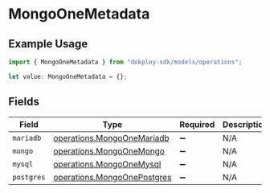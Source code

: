 # MongoOneMetadata

## Example Usage

```typescript
import { MongoOneMetadata } from "dokploy-sdk/models/operations";

let value: MongoOneMetadata = {};
```

## Fields

| Field                                                                      | Type                                                                       | Required                                                                   | Description                                                                |
| -------------------------------------------------------------------------- | -------------------------------------------------------------------------- | -------------------------------------------------------------------------- | -------------------------------------------------------------------------- |
| `mariadb`                                                                  | [operations.MongoOneMariadb](../../models/operations/mongoonemariadb.md)   | :heavy_minus_sign:                                                         | N/A                                                                        |
| `mongo`                                                                    | [operations.MongoOneMongo](../../models/operations/mongoonemongo.md)       | :heavy_minus_sign:                                                         | N/A                                                                        |
| `mysql`                                                                    | [operations.MongoOneMysql](../../models/operations/mongoonemysql.md)       | :heavy_minus_sign:                                                         | N/A                                                                        |
| `postgres`                                                                 | [operations.MongoOnePostgres](../../models/operations/mongoonepostgres.md) | :heavy_minus_sign:                                                         | N/A                                                                        |